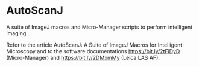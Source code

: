 # AutoScanJ
A suite of ImageJ macros and Micro-Manager scripts to perform intelligent imaging.

Refer to the article AutoScanJ: A Suite of ImageJ Macros for Intelligent Microscopy
and to the software documentations https://bit.ly/2tFiDyD (Micro-Manager) and https://bit.ly/2DMxmMy (Leica LAS AF).
